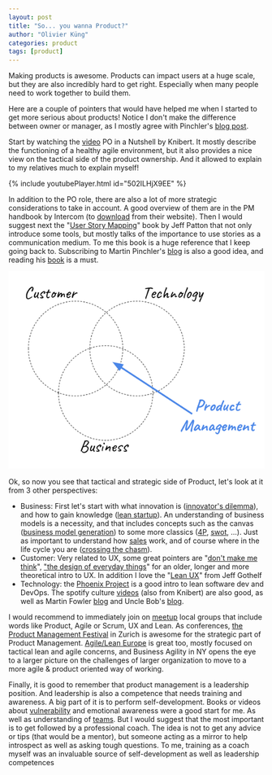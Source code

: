 ```yaml
---
layout: post
title: "So... you wanna Product?"
author: "Olivier Küng"
categories: product
tags: [product]
---
```


Making products is awesome. Products can impact users at a huge scale, but they are also incredibly hard to get right. Especially when many people need to work together to build them.

Here are a couple of pointers that would have helped me when I started to get more serious about products! Notice I don't make the difference between owner or manager, as I mostly agree with Pinchler's [blog post](https://www.romanpichler.com/blog/product-manager-vs-product-owner/).

Start by watching the [video](https://youtu.be/502ILHjX9EE) PO in a Nutshell by Knibert. It mostly describe the functioning of a healthy agile environment, but it also provides a nice view on the tactical side of the product ownership. And it allowed to explain to my relatives much  to explain myself!

{% include youtubePlayer.html id="502ILHjX9EE" %}

In addition to the PO role, there are also a lot of more strategic considerations to take in account. A good overview of them are in the PM handbook by Intercom (to [download](https://www.intercom.com/books/product-management) from their website). Then I would suggest next the "[User Story Mapping](https://www.amazon.com/User-Story-Mapping-Discover-Product-ebook-dp-B00NF07FHS/dp/B00NF07FHS/ref%3Dmt_kindle?_encoding%3DUTF8%26me%3D%26qid%3D)" book by Jeff Patton that not only introduce some tools, but mostly talks of the importance to use stories as a communication medium. To me this book is a huge reference that I keep going back to. Subscribing to Martin Pinchler's [blog](https://www.romanpichler.com/blog/) is also a good idea, and reading his [book](https://www.romanpichler.com/romans-books/strategize/) is a must.

![At the intersection of users,technology and business is product management](/assets/img/product.png)

Ok, so now you see that tactical and strategic side of Product, let's look at it from 3 other perspectives:

* Business: First let's start with what innovation is ([innovator's dilemma](https://www.amazon.com/Innovators-Dilemma-Revolutionary-Change-Business/dp/0062060244)), and how to gain knowledge ([lean startup](http://theleanstartup.com/book)). An understanding of business models is a necessity, and that includes concepts such as the canvas ([business model generation](https://strategyzer.com/books/business-model-generation)) to some more classics ([4P](https://en.wikipedia.org/wiki/Marketing_mix), [swot](https://en.wikipedia.org/wiki/SWOT_analysis), ...). Just as important to understand how [sales](https://www.amazon.com/Fundamentals-Business-Business-Sales-Marketing/dp/0071408797) work, and of course where in the life cycle you are ([crossing the chasm](https://www.amazon.com/dp/B000FC119W/ref%3Ddp-kindle-redirect?_encoding%3DUTF8%26btkr%3D1)).
* Customer: Very related to UX, some great pointers are "[don't make me think](https://www.amazon.com/Dont-Make-Me-Think-Usability/dp/0321344758)", ["the design of everyday things](https://www.amazon.com/Design-Everyday-Things-Revised-Expanded-ebook/dp/B00E257T6C/ref%3Ddp_kinw_strp_1)" for an older, longer and more theoretical intro to UX. In addition I love the "[Lean UX](https://www.amazon.com/Lean-UX-Designing-Great-Products-ebook/dp/B01LYGQ6CH/ref%3Dsr_1_1?s%3Ddigital-text%26ie%3DUTF8%26qid%3D1542043519%26sr%3D1-1%26keywords%3Dlean%2Bux)" from Jeff Gothelf
* Technology: the [Phoenix Project](https://www.amazon.com/dp/B078Y98RG8/ref%3Ddp-kindle-redirect?_encoding%3DUTF8%26btkr%3D1) is a good intro to lean software dev and DevOps. The spotify culture [videos](https://labs.spotify.com/2014/03/27/spotify-engineering-culture-part-1/) (also from Knibert) are also good, as well as Martin Fowler [blog](https://martinfowler.com/) and Uncle Bob's [blog](https://blog.cleancoder.com/).

I would recommend to immediately join on [meetup](https://www.meetup.com/) local groups that include words like Product, Agile or Scrum, UX and Lean. As conferences, [the Product Management Festival](https://productmanagementfestival.com/) in Zurich is awesome for the strategic part of Product Management. [Agile/Lean Europe](https://agilelean.eu/) is great too, mostly focused on tactical lean and agile concerns, and Business Agility in NY opens the eye to a larger picture on the challenges of larger organization to move to a more agile & product oriented way of working.

Finally, it is good to remember that product management is a leadership position. And leadership is also a competence that needs training and awareness. A big part of it is to perform self-development. Books or videos about [vulnerability](https://www.ted.com/talks/brene_brown_on_vulnerability?language%3Den) and emotional awareness were a good start for me. As well as understanding of [teams](https://www.amazon.com/Five-Dysfunctions-Team-Leadership-Fable/dp/0787960756). But I would suggest that the most important is to get followed by a professional coach. The idea is not to get any advice or tips (that would be a mentor), but someone acting as a mirror to help introspect as well as asking tough questions. To me, training as a coach myself was an invaluable source of self-development as well as leadership competences
